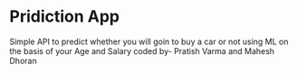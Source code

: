 # Pridiction App

Simple API to predict whether you will goin to buy a car or not using ML on the basis of your Age and Salary
coded by- Pratish Varma and Mahesh Dhoran
